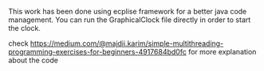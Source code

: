 This work has been done using ecplise framework for a better java code management. You can run the GraphicalClock file directly in order to start the clock. 

check https://medium.com/@majdii.karim/simple-multithreading-programming-exercises-for-beginners-4917684bd0fc for more explanation about the code 
